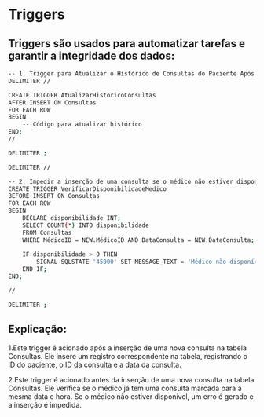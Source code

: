 # Triggers
## Triggers são usados para automatizar tarefas e garantir a integridade dos dados:

```bash
-- 1. Trigger para Atualizar o Histórico de Consultas do Paciente Após a Inserção de uma Nova Consulta
DELIMITER //

CREATE TRIGGER AtualizarHistoricoConsultas
AFTER INSERT ON Consultas
FOR EACH ROW
BEGIN
    -- Código para atualizar histórico
END;
//

DELIMITER ;

DELIMITER //

-- 2. Impedir a inserção de uma consulta se o médico não estiver disponível
CREATE TRIGGER VerificarDisponibilidadeMedico 
BEFORE INSERT ON Consultas
FOR EACH ROW
BEGIN
    DECLARE disponibilidade INT;
    SELECT COUNT(*) INTO disponibilidade
    FROM Consultas
    WHERE MédicoID = NEW.MédicoID AND DataConsulta = NEW.DataConsulta;
    
    IF disponibilidade > 0 THEN
        SIGNAL SQLSTATE '45000' SET MESSAGE_TEXT = 'Médico não disponível nesta data e hora';
    END IF;
END;

//

DELIMITER ;
```
## Explicação:

1.Este trigger é acionado após a inserção de uma nova consulta na tabela Consultas. Ele insere um registro correspondente na tabela, registrando o ID do paciente, o ID da consulta e a data da consulta.

2.Este trigger é acionado antes da inserção de uma nova consulta na tabela Consultas. Ele verifica se o médico já tem uma consulta marcada para a mesma data e hora. Se o médico não estiver disponível, um erro é gerado e a inserção é impedida.

